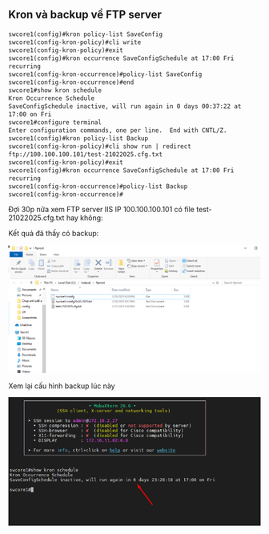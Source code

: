 ## Kron và backup về FTP server

    swcore1(config)#kron policy-list SaveConfig
    swcore1(config-kron-policy)#cli write
    swcore1(config-kron-policy)#exit
    swcore1(config)#kron occurrence SaveConfigSchedule at 17:00 Fri recurring
    swcore1(config-kron-occurrence)#policy-list SaveConfig
    swcore1(config-kron-occurrence)#end
    swcore1#show kron schedule
    Kron Occurrence Schedule
    SaveConfigSchedule inactive, will run again in 0 days 00:37:22 at 17:00 on Fri
    swcore1#configure terminal
    Enter configuration commands, one per line.  End with CNTL/Z.
    swcore1(config)#kron policy-list Backup
    swcore1(config-kron-policy)#cli show run | redirect ftp://100.100.100.101/test-21022025.cfg.txt
    swcore1(config-kron-policy)#exit
    swcore1(config)#kron occurrence SaveConfigSchedule at 17:00 Fri recurring
    swcore1(config-kron-occurrence)#policy-list Backup
    swcore1(config-kron-occurrence)#



  Đợi 30p nữa xem FTP server IIS IP 100.100.100.101 có file test-21022025.cfg.txt hay không:

  Kết quả đã thấy có backup:

  <img src="Basicnetworkimages/62.png">

  Xem lại cấu hình backup lúc này

  <img src="Basicnetworkimages/63.png">